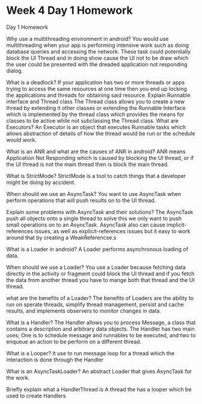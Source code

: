 # Week 4 Day 1 Homework

Day 1 Homework

Why use a multithreading environment in android?
	You would use multithreading when your app is performing intensive work such as doing database queries and accessing the network. These task could potentially block the UI Thread and in doing show cause the UI not to be draw which the user could be presented with the dreaded application not responding dialog.

What is a deadlock?
	If your application has two or more threads or apps trying to access the same resources at one time then you end up locking the applications and threads for obtaining said resource.
Explain Runnable interface and Thread class
	The Thread class allows you to create a new thread by extending it other classes or extending the Runnable Interface which is implemented by the thread class which provides the means for classes to be active while not subclassing the Thread class.
What are Executors?
	An Executor is an object that executes Runnable tasks which allows abstraction of details of how the thread would be run or the schedule would work.

What is an ANR and what are the causes of ANR in android?
ANR means Application Not Responding which is caused by blocking the UI thread, or if the UI thread is not the main thread then is block the main thread.

What is StrictMode?
StrictMode is a tool to catch things that a developer might be doing by accident.

When should we use an AsyncTask?
You want to use AsyncTask when perform operations that will push results on to the UI thread.

Explain some problems with AsyncTask and their solutions?
	The AsyncTask push all objects onto a single thread to solve this we only want to push small operations on to an AsyncTask. AsyncTask also can cause implicit-references issues, as well as explicit-references issues but it easy to work around that by creating a WeakReferencse.s



What is a Loader in android?
A Loader performs asynchronous loading of data.

When should we use a Loader?
You use a Loader because fetching data directly in the activity or fragment could block the UI thread and if you fetch the data from another thread you have to mange both that thread and the UI thread.


what are the benefits of a Loader?
	The benefits of Loaders are the ability to run on sperate threads, simplify thread management, persist and cache results, and implements observers to monitor changes in data.

What is a Handler?
The Handler allows you to process Message, a class that contains a description and arbitrary data objects. The Handler has two main uses; One is to schedule message and runnables to be executed, and two to enqueue an action to be perform on a different thread.

What is a Looper?
It use to run message loop for a thread which the interaction is done through the Handler

What is an AsyncTaskLoader?
An abstract Loader that gives AsyncTask for the work.

Briefly explain what a HandlerThread is
A thread the has a looper which be used to create Handlers
